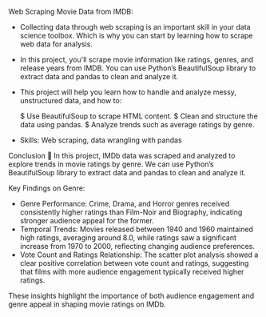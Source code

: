 Web Scraping Movie Data from IMDB:

- Collecting data through web scraping is an important skill in your data science toolbox. Which is why you can start by learning how to scrape web data for analysis.

- In this project, you'll scrape movie information like ratings, genres, and release years from IMDB. You can use Python’s BeautifulSoup library to extract data and pandas to clean and analyze it.

- This project will help you learn how to handle and analyze messy, unstructured data, and how to:

    $ Use BeautifulSoup to scrape HTML content.
    $ Clean and structure the data using pandas.
    $ Analyze trends such as average ratings by genre.

- Skills: Web scraping, data wrangling with pandas

Conclusion 💾
In this project, IMDb data was scraped and analyzed to explore trends in movie ratings by genre. We can use Python’s BeautifulSoup library to extract data and pandas to clean and analyze it.

Key Findings on Genre:
- Genre Performance: Crime, Drama, and Horror genres received consistently higher ratings than Film-Noir and Biography, indicating stronger audience appeal for the former.
- Temporal Trends: Movies released between 1940 and 1960 maintained high ratings, averaging around 8.0, while ratings saw a significant increase from 1970 to 2000, reflecting changing audience preferences.
- Vote Count and Ratings Relationship: The scatter plot analysis showed a clear positive correlation between vote count and ratings, suggesting that films with more audience engagement typically received higher ratings.

These insights highlight the importance of both audience engagement and genre appeal in shaping movie ratings on IMDb.
